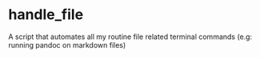 # handle_file
A script that automates all my routine file related terminal commands (e.g: running pandoc on markdown files)
